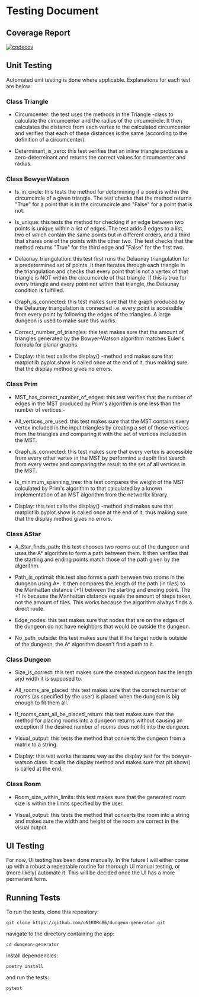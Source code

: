 # Testing Document

## Coverage Report

[![codecov](https://codecov.io/gh/uN1K0Rn86/dungeon-generator/graph/badge.svg?token=MS4VHFA85E)](https://codecov.io/gh/uN1K0Rn86/dungeon-generator)

## Unit Testing

Automated unit testing is done where applicable. Explanations for each test are below:

### Class Triangle

- Circumcenter: the test uses the methods in the Triangle -class to calculate the circumcenter and the radius of the circumcircle. It then calculates the distance from each vertex to the calculated circumcenter and verifies that each of these distances is the same (according to the definition of a circumcenter).

- Determinant_is_zero: this test verifies that an inline triangle produces a zero-determinant and returns the correct values for circumcenter and radius.

### Class BowyerWatson

- Is_in_circle: this tests the method for determining if a point is within the circumcircle of a given triangle. The test checks that the method returns "True" for a point that is in the circumcircle and "False" for a point that is not.

- Is_unique: this tests the method for checking if an edge between two points is unique within a list of edges. The test adds 3 edges to a list, two of which contain the same points but in different orders, and a third that shares one of the points with the other two. The test checks that the method returns "True" for the third edge and "False" for the first two.

- Delaunay_triangulation: this test first runs the Delaunay triangulation for a predetermined set of points. It then iterates through each triangle in the triangulation and checks that every point that is not a vertex of that triangle is NOT within the circumcircle of that triangle. If this is true for every triangle and every point not within that triangle, the Delaunay condition is fulfilled.

- Graph_is_connected: this test makes sure that the graph produced by the Delaunay triangulation is connected i.e. every point is accessible from every point by following the edges of the triangles. A large dungeon is used to make sure this works.

- Correct_number_of_triangles: this test makes sure that the amount of triangles generated by the Bowyer-Watson algorithm matches Euler's formula for planar graphs.

- Display: this test calls the display() -method and makes sure that matplotlib.pyplot.show is called once at the end of it, thus making sure that the display method gives no errors.

### Class Prim

- MST_has_correct_number_of_edges: this test verifies that the number of edges in the MST produced by Prim's algorithm is one less than the number of vertices.-

- All_vertices_are_used: this test makes sure that the MST contains every vertex included in the input triangles by creating a set of those vertices from the triangles and comparing it with the set of vertices included in the MST.

- Graph_is_connected: this test makes sure that every vertex is accessible from every other vertex in the MST by performind a depth first search from every vertex and comparing the result to the set of all vertices in the MST.

- Is_minimum_spanning_tree: this test compares the weight of the MST calculated by Prim's algorithm to that calculated by a known implementation of an MST algorithm from the networkx library.

- Display: this test calls the display() -method and makes sure that matplotlib.pyplot.show is called once at the end of it, thus making sure that the display method gives no errors.

### Class AStar

- A_Star_finds_path: this test chooses two rooms out of the dungeon and uses the A* algorithm to form a path between them. It then verifies that the starting and ending points match those of the path given by the algorithm.

- Path_is_optimal: this test also forms a path between two rooms in the dungeon using A*. It then compares the length of the path (in tiles) to the Manhattan distance (+1) between the starting and ending point. The +1 is because the Manhattan distance equals the amount of steps taken, not the amount of tiles. This works because the algorithm always finds a direct route.

- Edge_nodes: this test makes sure that nodes that are on the edges of the dungeon do not have neighbors that would be outside the dungeon.

- No_path_outside: this test makes sure that if the target node is outside of the dungeon, the A* algorithm doesn't find a path to it.

### Class Dungeon

- Size_is_correct: this test makes sure the created dungeon has the length and width it is supposed to.

- All_rooms_are_placed: this test makes sure that the correct number of rooms (as specified by the user) is placed when the dungeon is big enough to fit them all.

- If_rooms_cant_all_be_placed_return: this test makes sure that the method for placing rooms into a dungeon returns without causing an exception if the desired number of rooms does not fit into the dungeon.

- Visual_output: this tests the method that converts the dungeon from a matrix to a string.

- Display: this test works the same way as the display test for the bowyer-watson class. It calls the display method and makes sure that plt.show() is called at the end.

### Class Room

- Room_size_within_limits: this test makes sure that the generated room size is within the limits specified by the user.

- Visual_output: this tests the method that converts the room into a string and makes sure the width and height of the room are correct in the visual output.

## UI Testing

For now, UI testing has been done manually. In the future I will either come up with a robust a repeatable routine for thorough UI manual testing, or (more likely) automate it. This will be decided once the UI has a more permanent form.

## Running Tests

To run the tests, clone this repository:
```
git clone https://github.com/uN1K0Rn86/dungeon-generator.git
```

navigate to the directory containing the app:
```
cd dungeon-generator
```

install dependencies:
```
poetry install
```

and run the tests:
```
pytest
```